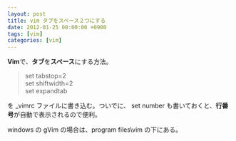 ```yaml
---
layout: post
title: vim タブをスペース２つにする
date: 2012-01-25 00:00:00 +0900
tags: [vim]
categories: [vim]
---
```


<p><strong>Vim</strong>で、<strong>タブ</strong>を<strong>スペース</strong>にする方法。</p>
<blockquote><p>set tabstop=2<br />
set shiftwidth=2<br />
set expandtab</p></blockquote>
<p>を _vimrc ファイルに書き込む。ついでに、 set number も書いておくと、<strong>行番号</strong>が自動で表示されるので便利。</p>
<p>windows の gVim の場合は、program files\vim の下にある。</p>
